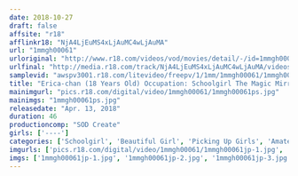 ```yaml
---
date: 2018-10-27
draft: false
affsite: "r18"
afflinkr18: "NjA4LjEuMS4xLjAuMC4wLjAuMA"
url: "1mmgh00061"
urloriginal: "http://www.r18.com/videos/vod/movies/detail/-/id=1mmgh00061"
urlfinal: "http://media.r18.com/track/NjA4LjEuMS4xLjAuMC4wLjAuMA/videos/vod/movies/detail/-/id=1mmgh00061"
samplevid: "awspv3001.r18.com/litevideo/freepv/1/1mm/1mmgh00061/1mmgh00061_dmb_w.mp4"
title: "Erica-chan (18 Years Old) Occupation: Schoolgirl The Magic Mirror Number Bus After Getting Her Pussy Cleaned, She Started To Feel Really Good, And So We Slipped Our Dicks In Too"
mainimgurl: "pics.r18.com/digital/video/1mmgh00061/1mmgh00061ps.jpg"
mainimgs: "1mmgh00061ps.jpg"
releasedate: "Apr. 13, 2018"
duration: 46
productioncomp: "SOD Create"
girls: ['----']
categories: ['Schoolgirl', 'Beautiful Girl', 'Picking Up Girls', 'Amateur', 'Digital Mosaic', 'Hi-Def']
imgurls: ['pics.r18.com/digital/video/1mmgh00061/1mmgh00061jp-1.jpg', 'pics.r18.com/digital/video/1mmgh00061/1mmgh00061jp-2.jpg', 'pics.r18.com/digital/video/1mmgh00061/1mmgh00061jp-3.jpg', 'pics.r18.com/digital/video/1mmgh00061/1mmgh00061jp-4.jpg', 'pics.r18.com/digital/video/1mmgh00061/1mmgh00061jp-5.jpg', 'pics.r18.com/digital/video/1mmgh00061/1mmgh00061jp-6.jpg', 'pics.r18.com/digital/video/1mmgh00061/1mmgh00061jp-7.jpg', 'pics.r18.com/digital/video/1mmgh00061/1mmgh00061jp-8.jpg', 'pics.r18.com/digital/video/1mmgh00061/1mmgh00061jp-9.jpg', 'pics.r18.com/digital/video/1mmgh00061/1mmgh00061jp-10.jpg', 'pics.r18.com/digital/video/1mmgh00061/1mmgh00061jp-11.jpg', 'pics.r18.com/digital/video/1mmgh00061/1mmgh00061jp-12.jpg', 'pics.r18.com/digital/video/1mmgh00061/1mmgh00061jp-13.jpg', 'pics.r18.com/digital/video/1mmgh00061/1mmgh00061jp-14.jpg', 'pics.r18.com/digital/video/1mmgh00061/1mmgh00061jp-15.jpg', 'pics.r18.com/digital/video/1mmgh00061/1mmgh00061jp-16.jpg', 'pics.r18.com/digital/video/1mmgh00061/1mmgh00061jp-17.jpg', 'pics.r18.com/digital/video/1mmgh00061/1mmgh00061jp-18.jpg', 'pics.r18.com/digital/video/1mmgh00061/1mmgh00061jp-19.jpg', 'pics.r18.com/digital/video/1mmgh00061/1mmgh00061jp-20.jpg']
imgs: ['1mmgh00061jp-1.jpg', '1mmgh00061jp-2.jpg', '1mmgh00061jp-3.jpg', '1mmgh00061jp-4.jpg', '1mmgh00061jp-5.jpg', '1mmgh00061jp-6.jpg', '1mmgh00061jp-7.jpg', '1mmgh00061jp-8.jpg', '1mmgh00061jp-9.jpg', '1mmgh00061jp-10.jpg', '1mmgh00061jp-11.jpg', '1mmgh00061jp-12.jpg', '1mmgh00061jp-13.jpg', '1mmgh00061jp-14.jpg', '1mmgh00061jp-15.jpg', '1mmgh00061jp-16.jpg', '1mmgh00061jp-17.jpg', '1mmgh00061jp-18.jpg', '1mmgh00061jp-19.jpg', '1mmgh00061jp-20.jpg']
---
```

